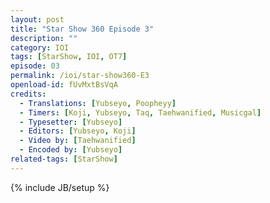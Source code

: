 ```yaml
---
layout: post
title: "Star Show 360 Episode 3"
description: ""
category: IOI
tags: [StarShow, IOI, OT7]
episode: 03
permalink: /ioi/star-show360-E3
openload-id: fUvMxtBsVqA
credits:
  - Translations: [Yubseyo, Poopheyy]
  - Timers: [Koji, Yubseyo, Taq, Taehwanified, Musicgal]
  - Typesetter: [Yubseyo]
  - Editors: [Yubseyo, Koji]
  - Video by: [Taehwanified]
  - Encoded by: [Yubseyo]
related-tags: [StarShow]
---
```

{% include JB/setup %}
